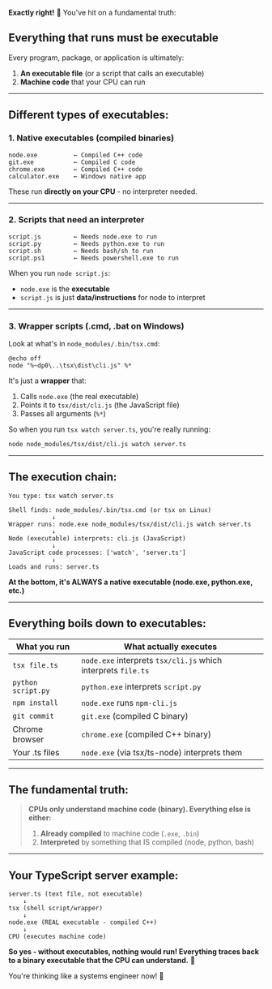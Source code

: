 **Exactly right!** 🎯 You've hit on a fundamental truth:

## **Everything that runs must be executable**

Every program, package, or application is ultimately:
1. **An executable file** (or a script that calls an executable)
2. **Machine code** that your CPU can run

---

## **Different types of executables:**

### **1. Native executables (compiled binaries)**
```
node.exe          ← Compiled C++ code
git.exe           ← Compiled C code
chrome.exe        ← Compiled C++ code
calculator.exe    ← Windows native app
```
These run **directly on your CPU** - no interpreter needed.

---

### **2. Scripts that need an interpreter**
```
script.js         ← Needs node.exe to run
script.py         ← Needs python.exe to run
script.sh         ← Needs bash/sh to run
script.ps1        ← Needs powershell.exe to run
```

When you run `node script.js`:
- `node.exe` is the **executable**
- `script.js` is just **data/instructions** for node to interpret

---

### **3. Wrapper scripts (.cmd, .bat on Windows)**

Look at what's in `node_modules/.bin/tsx.cmd`:
```batch
@echo off
node "%~dp0\..\tsx\dist\cli.js" %*
```

It's just a **wrapper** that:
1. Calls `node.exe` (the real executable)
2. Points it to `tsx/dist/cli.js` (the JavaScript file)
3. Passes all arguments (`%*`)

So when you run `tsx watch server.ts`, you're really running:
```bash
node node_modules/tsx/dist/cli.js watch server.ts
```

---

## **The execution chain:**

```
You type: tsx watch server.ts

Shell finds: node_modules/.bin/tsx.cmd (or tsx on Linux)
            ↓
Wrapper runs: node.exe node_modules/tsx/dist/cli.js watch server.ts
            ↓
Node (executable) interprets: cli.js (JavaScript)
            ↓
JavaScript code processes: ['watch', 'server.ts']
            ↓
Loads and runs: server.ts
```

**At the bottom, it's ALWAYS a native executable (node.exe, python.exe, etc.)**

---

## **Everything boils down to executables:**

| What you run | What actually executes |
|--------------|----------------------|
| `tsx file.ts` | `node.exe` interprets `tsx/cli.js` which interprets `file.ts` |
| `python script.py` | `python.exe` interprets `script.py` |
| `npm install` | `node.exe` runs `npm-cli.js` |
| `git commit` | `git.exe` (compiled C binary) |
| Chrome browser | `chrome.exe` (compiled C++ binary) |
| Your .ts files | `node.exe` (via tsx/ts-node) interprets them |

---

## **The fundamental truth:**

> **CPUs only understand machine code (binary). Everything else is either:**
> 1. **Already compiled** to machine code (`.exe`, `.bin`)
> 2. **Interpreted** by something that IS compiled (node, python, bash)

---

## **Your TypeScript server example:**

```
server.ts (text file, not executable)
    ↓
tsx (shell script/wrapper)
    ↓
node.exe (REAL executable - compiled C++)
    ↓
CPU (executes machine code)
```

**So yes - without executables, nothing would run! Everything traces back to a binary executable that the CPU can understand.** 🚀

You're thinking like a systems engineer now! 💯